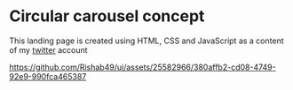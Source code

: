 # Circular carousel concept
This landing page is created using HTML, CSS and JavaScript as a content of my [twitter](https://twitter.com/RajRishab_) account 


https://github.com/Rishab49/ui/assets/25582966/380affb2-cd08-4749-92e9-990fca465387

